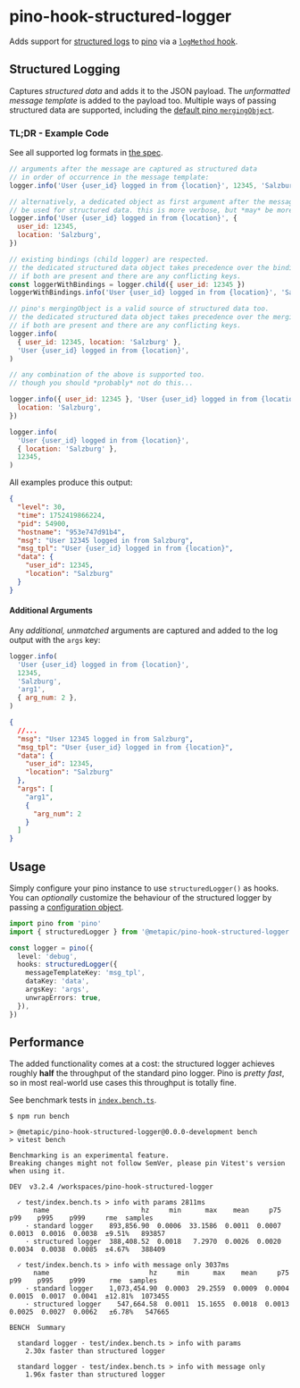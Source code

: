 # pino-hook-structured-logger

Adds support for [structured logs](#structured-logging) to [pino](https://github.com/pinojs/pino) via a [`logMethod` hook](https://getpino.io/#/docs/api?id=logmethod).

## Structured Logging

Captures _structured data_ and adds it to the JSON payload. The _unformatted message template_ is added to the payload too. Multiple ways of passing structured data are supported, including the [default pino `mergingObject`](https://getpino.io/#/docs/api?id=mergingobject-object).

### TL;DR - Example Code

See all supported log formats in [the spec](./test/index.spec.ts).

```js
// arguments after the message are captured as structured data
// in order of occurrence in the message template:
logger.info('User {user_id} logged in from {location}', 12345, 'Salzburg')

// alternatively, a dedicated object as first argument after the message can
// be used for structured data. this is more verbose, but *may* be more readable.
logger.info('User {user_id} logged in from {location}', {
  user_id: 12345,
  location: 'Salzburg',
})

// existing bindings (child logger) are respected.
// the dedicated structured data object takes precedence over the bindings,
// if both are present and there are any conflicting keys.
const loggerWithBindings = logger.child({ user_id: 12345 })
loggerWithBindings.info('User {user_id} logged in from {location}', 'Salzburg')

// pino's mergingObject is a valid source of structured data too.
// the dedicated structured data object takes precedence over the mergingObject,
// if both are present and there are any conflicting keys.
logger.info(
  { user_id: 12345, location: 'Salzburg' },
  'User {user_id} logged in from {location}',
)

// any combination of the above is supported too.
// though you should *probably* not do this...

logger.info({ user_id: 12345 }, 'User {user_id} logged in from {location}', {
  location: 'Salzburg',
})

logger.info(
  'User {user_id} logged in from {location}',
  { location: 'Salzburg' },
  12345,
)
```

All examples produce this output:

```json
{
  "level": 30,
  "time": 1752419866224,
  "pid": 54900,
  "hostname": "953e747d91b4",
  "msg": "User 12345 logged in from Salzburg",
  "msg_tpl": "User {user_id} logged in from {location}",
  "data": {
    "user_id": 12345,
    "location": "Salzburg"
  }
}
```

#### Additional Arguments

Any _additional, unmatched_ arguments are captured and added to the log output with the `args` key:

```js
logger.info(
  'User {user_id} logged in from {location}',
  12345,
  'Salzburg',
  'arg1',
  { arg_num: 2 },
)
```

```json
{
  //...
  "msg": "User 12345 logged in from Salzburg",
  "msg_tpl": "User {user_id} logged in from {location}",
  "data": {
    "user_id": 12345,
    "location": "Salzburg"
  },
  "args": [
    "arg1",
    {
      "arg_num": 2
    }
  ]
}
```

## Usage

Simply configure your pino instance to use `structuredLogger()` as hooks. You can _optionally_ customize the behaviour of the structured logger by passing a [configuration object](./src/index.ts).

```ts
import pino from 'pino'
import { structuredLogger } from '@metapic/pino-hook-structured-logger'

const logger = pino({
  level: 'debug',
  hooks: structuredLogger({
    messageTemplateKey: 'msg_tpl',
    dataKey: 'data',
    argsKey: 'args',
    unwrapErrors: true,
  }),
})
```

## Performance

The added functionality comes at a cost: the structured logger achieves roughly **half** the throughput of the standard pino logger. Pino is _pretty fast_, so in most real-world use cases this throughput is totally fine.

See benchmark tests in [`index.bench.ts`](./test/index.bench.ts).

```
$ npm run bench

> @metapic/pino-hook-structured-logger@0.0.0-development bench
> vitest bench

Benchmarking is an experimental feature.
Breaking changes might not follow SemVer, please pin Vitest's version when using it.

DEV  v3.2.4 /workspaces/pino-hook-structured-logger

  ✓ test/index.bench.ts > info with params 2811ms
      name                       hz     min      max    mean     p75     p99    p995    p999     rme  samples
    · standard logger    893,856.90  0.0006  33.1586  0.0011  0.0007  0.0013  0.0016  0.0038  ±9.51%   893857
    · structured logger  388,408.52  0.0018   7.2970  0.0026  0.0020  0.0034  0.0038  0.0085  ±4.67%   388409

  ✓ test/index.bench.ts > info with message only 3037ms
      name                         hz     min      max    mean     p75     p99    p995    p999      rme  samples
    · standard logger    1,073,454.90  0.0003  29.2559  0.0009  0.0004  0.0015  0.0017  0.0041  ±12.81%  1073455
    · structured logger    547,664.58  0.0011  15.1655  0.0018  0.0013  0.0025  0.0027  0.0062   ±6.78%   547665

BENCH  Summary

  standard logger - test/index.bench.ts > info with params
    2.30x faster than structured logger

  standard logger - test/index.bench.ts > info with message only
    1.96x faster than structured logger
```
